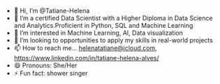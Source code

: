 - 👋 Hi, I’m @Tatiane-Helena
- 👀 I’m a certified Data Scientist with a Higher Diploma in Data Science and Analytics.Proficient in Python, SQL and Machine Learning
- 🌱 I’m interested in Machine Learning, AI, Data visualization 
- 💞️ I’m looking to opportunities to apply my skills in real-world projects
- 📫 How to reach me... helenatatiane@icloud.com, https://www.linkedin.com/in/tatiane-helena-alves/
- 😄 Pronouns: She/Her
- ⚡ Fun fact: shower singer 

<!---
Tatiane-Helena/Tatiane-Helena is a ✨ special ✨ repository because its `README.md` (this file) appears on your GitHub profile.
You can click the Preview link to take a look at your changes.
--->
